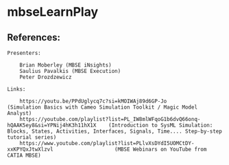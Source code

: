 # mbseLearnPlay

## References:

	Presenters:
	
		Brian Moberley (MBSE iNsights)
		Saulius Pavalkis (MBSE Execution)
		Peter Drozdzewicz

	Links:
	
		https://youtu.be/PPdUglycq7c?si=kMOIWAj89d6GP-Jo    										(Simulation Basics with Cameo Simulation Toolkit / Magic Model Analyst)	
		https://youtube.com/playlist?list=PL_IW8mlWFqoG1b6dvQ66onq-hQAAK5ey8&si=YPNij4hK3h11hX1X	(Introduction to SysML Simulation: Blocks, States, Activities, Interfaces, Signals, Time.... Step-by-step tutorial series)
		https://www.youtube.com/playlist?list=PLlvXsDYdI5UOMCtDY-xxKPYQxJtwXlzvl 					(MBSE Webinars on YouTube from CATIA MBSE)
